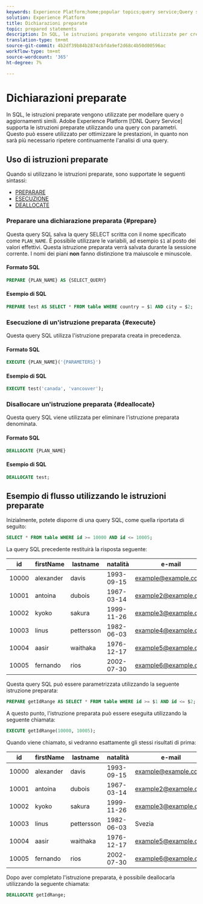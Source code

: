 ```yaml
---
keywords: Experience Platform;home;popular topics;query service;Query service;prepared statements;prepared;sql;
solution: Experience Platform
title: Dichiarazioni preparate
topic: prepared statements
description: In SQL, le istruzioni preparate vengono utilizzate per creare un modello di query o aggiornamenti simili. Adobe Experience Platform Query Service supporta le istruzioni preparate utilizzando una query con parametri.
translation-type: tm+mt
source-git-commit: 4b2df39b84b2874cbfda9ef2d68c4b50d00596ac
workflow-type: tm+mt
source-wordcount: '365'
ht-degree: 7%

---
```



# Dichiarazioni preparate

In SQL, le istruzioni preparate vengono utilizzate per modellare query o aggiornamenti simili. Adobe Experience Platform [!DNL Query Service] supporta le istruzioni preparate utilizzando una query con parametri. Questo può essere utilizzato per ottimizzare le prestazioni, in quanto non sarà più necessario ripetere continuamente l&#39;analisi di una query.

## Uso di istruzioni preparate

Quando si utilizzano le istruzioni preparate, sono supportate le seguenti sintassi:

- [PREPARARE](#prepare)
- [ESECUZIONE](#execute)
- [DEALLOCATE](#deallocate)

### Preparare una dichiarazione preparata {#prepare}

Questa query SQL salva la query SELECT scritta con il nome specificato come `PLAN_NAME`. È possibile utilizzare le variabili, ad esempio `$1` al posto dei valori effettivi. Questa istruzione preparata verrà salvata durante la sessione corrente. I nomi dei piani **non** fanno distinzione tra maiuscole e minuscole.

#### Formato SQL

```sql
PREPARE {PLAN_NAME} AS {SELECT_QUERY}
```

#### Esempio di SQL

```sql
PREPARE test AS SELECT * FROM table WHERE country = $1 AND city = $2;
```

### Esecuzione di un&#39;istruzione preparata {#execute}

Questa query SQL utilizza l&#39;istruzione preparata creata in precedenza.

#### Formato SQL

```sql
EXECUTE {PLAN_NAME}('{PARAMETERS}')
```

#### Esempio di SQL

```sql
EXECUTE test('canada', 'vancouver');
```

### Disallocare un&#39;istruzione preparata {#deallocate}

Questa query SQL viene utilizzata per eliminare l&#39;istruzione preparata denominata.

#### Formato SQL

```sql
DEALLOCATE {PLAN_NAME}
```

#### Esempio di SQL

```sql
DEALLOCATE test;
```

## Esempio di flusso utilizzando le istruzioni preparate

Inizialmente, potete disporre di una query SQL, come quella riportata di seguito:

```sql
SELECT * FROM table WHERE id >= 10000 AND id <= 10005;
```

La query SQL precedente restituirà la risposta seguente:

| id | firstName | lastname | natalità | e-mail | city | country |
|--- | --------- | -------- | --------- | ----- | ------- | ---- |
| 10000 | alexander | davis | 1993-09-15 | example@example.com | Vancouver | Canada |
| 10001 | antoina | dubois | 1967-03-14 | example2@example.com | Paris | Francia |
| 10002 | kyoko | sakura | 1999-11-26 | example3@example.com | Tokyo | Giappone |
| 10003 | linus | pettersson | 1982-06-03 | example4@example.com | Stoccolma | Kenya |
| 10004 | aasir | waithaka | 1976-12-17 | example5@example.com | Nairobi | Kenya |
| 10005 | fernando | rios | 2002-07-30 | example6@example.com | Santiago | Cile |

Questa query SQL può essere parametrizzata utilizzando la seguente istruzione preparata:

```sql
PREPARE getIdRange AS SELECT * FROM table WHERE id >= $1 AND id <= $2; 
```

A questo punto, l&#39;istruzione preparata può essere eseguita utilizzando la seguente chiamata:

```sql
EXECUTE getIdRange(10000, 10005);
```

Quando viene chiamato, si vedranno esattamente gli stessi risultati di prima:

| id | firstName | lastname | natalità | e-mail | city | country |
|--- | --------- | -------- | --------- | ----- | ------- | ---- |
| 10000 | alexander | davis | 1993-09-15 | example@example.com | Vancouver | Canada |
| 10001 | antoina | dubois | 1967-03-14 | example2@example.com | Paris | Francia |
| 10002 | kyoko | sakura | 1999-11-26 | example3@example.com | Tokyo | Giappone |
| 10003 | linus | pettersson | 1982-06-03 | Svezia | Stoccolma | Svezia |
| 10004 | aasir | waithaka | 1976-12-17 | example5@example.com | Nairobi | Kenya |
| 10005 | fernando | rios | 2002-07-30 | example6@example.com | Santiago | Cile |

Dopo aver completato l&#39;istruzione preparata, è possibile deallocarla utilizzando la seguente chiamata:

```sql
DEALLOCATE getIdRange;
```

